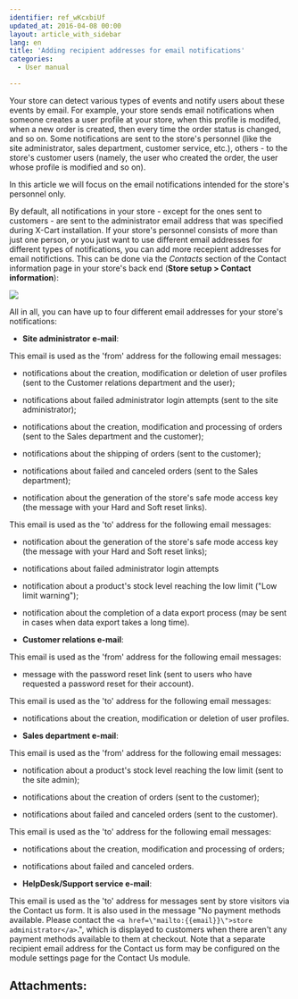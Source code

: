 ```yaml
---
identifier: ref_wKcxbiUf
updated_at: 2016-04-08 00:00
layout: article_with_sidebar
lang: en
title: 'Adding recipient addresses for email notifications'
categories:
  - User manual

---
```



Your store can detect various types of events and notify users about these events by email. For example, your store sends email notifications when someone creates a user profile at your store, when this profile is modifed, when a new order is created, then every time the order status is changed, and so on. Some notifications are sent to the store's personnel (like the site administrator, sales department, customer service, etc.), others - to the store's customer users (namely, the user who created the order, the user whose profile is modified and so on). 

In this article we will focus on the email notifications intended for the store's personnel only.

By default, all notifications in your store - except for the ones sent to customers - are sent to the administrator email address that was specified during X-Cart installation. If your store's personnel consists of more than just one person, or you just want to use different email addresses for different types of notifications, you can add more recepient addresses for email notifictions. This can be done via the _Contacts_ section of the Contact information page in your store's back end (**Store setup > Contact information**):

![]({{site.baseurl}}/attachments/7505260/7602606.png?effects=drop-shadow)

All in all, you can have up to four different email addresses for your store's notifications:

*   **Site administrator e-mail**:

This email is used as the 'from' address for the following email messages:

- notifications about the creation, modification or deletion of user profiles (sent to the Customer relations department and the user);

- notifications about failed administrator login attempts (sent to the site administrator);

- notifications about the creation, modification and processing of orders (sent to the Sales department and the customer);

- notifications about the shipping of orders (sent to the customer);

- notifications about failed and canceled orders (sent to the Sales department);

- notification about the generation of the store's safe mode access key (the message with your Hard and Soft reset links).

This email is used as the 'to' address for the following email messages:

- notification about the generation of the store's safe mode access key (the message with your Hard and Soft reset links);

- notifications about failed administrator login attempts 

- notification about a product's stock level reaching the low limit ("Low limit warning");

- notification about the completion of a data export process (may be sent in cases when data export takes a long time).

*   **Customer relations e-mail**: 

This email is used as the 'from' address for the following email messages:

- message with the password reset link (sent to users who have requested a password reset for their account).

This email is used as the 'to' address for the following email messages:

- notifications about the creation, modification or deletion of user profiles.

*   **Sales department e-mail**:

This email is used as the 'from' address for the following email messages:

- notification about a product's stock level reaching the low limit (sent to the site admin);

- notifications about the creation of orders (sent to the customer);

- notifications about failed and canceled orders (sent to the customer).

This email is used as the 'to' address for the following email messages:

- notifications about the creation, modification and processing of orders;

- notifications about failed and canceled orders.

*   **HelpDesk/Support service e-mail**: 

This email is used as the 'to' address for messages sent by store visitors via the Contact us form. It is also used in the message "No payment methods available. Please contact the `<a href=\"mailto:{{email}}\">store administrator</a>`.", which is displayed to customers when there aren't any payment methods available to them at checkout. Note that a separate recipient email address for the Contact us form may be configured on the module settings page for the Contact Us module.

## Attachments: